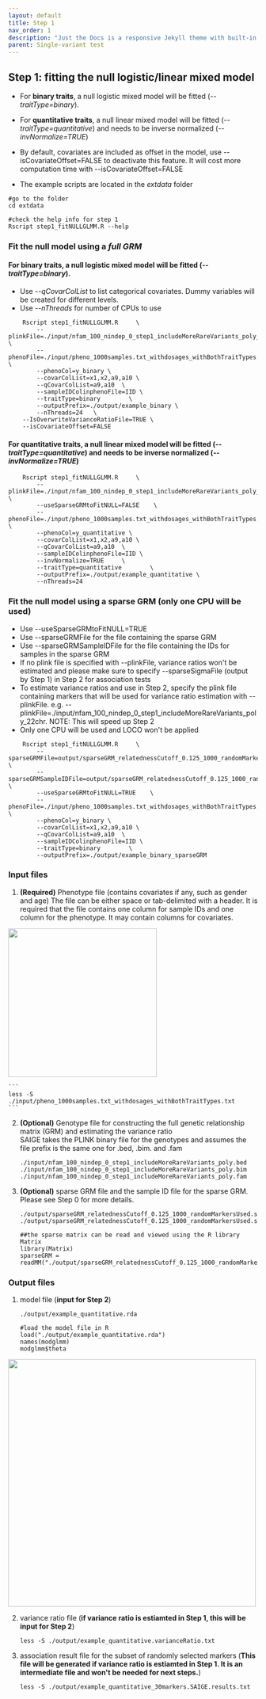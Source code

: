 ```yaml
---
layout: default
title: Step 1
nav_order: 1
description: "Just the Docs is a responsive Jekyll theme with built-in search that is easily customizable and hosted on GitHub Pages."
parent: Single-variant test
---
```



## Step 1: fitting the null logistic/linear mixed model

* For **binary traits**, a null logistic mixed model will be fitted (*--traitType=binary*).  <br/>
* For **quantitative traits**, a null linear mixed model will be fitted (*--traitType=quantitative*) and needs to be inverse normalized (*--invNormalize=TRUE*) <br/>
* By default, covariates are included as offset in the model, use --isCovariateOffset=FALSE to deactivate this feature. It will cost more computation time with --isCovariateOffset=FALSE 

* The example scripts are located in the *extdata* folder 

```
#go to the folder
cd extdata
```

```
#check the help info for step 1
Rscript step1_fitNULLGLMM.R --help
```

### Fit the null model using a *full GRM*

#### For **binary traits**, a null logistic mixed model will be fitted (*--traitType=binary*).  <br/>
* Use *--qCovarColList* to list categorical covariates. Dummy variables will be created for different levels.  
* Use *--nThreads* for number of CPUs to use

```
    Rscript step1_fitNULLGLMM.R     \
        --plinkFile=./input/nfam_100_nindep_0_step1_includeMoreRareVariants_poly_22chr  \
        --phenoFile=./input/pheno_1000samples.txt_withdosages_withBothTraitTypes.txt \
        --phenoCol=y_binary \
        --covarColList=x1,x2,a9,a10 \
        --qCovarColList=a9,a10  \
        --sampleIDColinphenoFile=IID \
        --traitType=binary        \
        --outputPrefix=./output/example_binary \
        --nThreads=24	\
	--IsOverwriteVarianceRatioFile=TRUE	\
	--isCovariateOffset=FALSE
```

#### For **quantitative traits**, a null linear mixed model will be fitted (*--traitType=quantitative*) and needs to be inverse normalized (*--invNormalize=TRUE*) <br/>

```
    Rscript step1_fitNULLGLMM.R     \
        --plinkFile=./input/nfam_100_nindep_0_step1_includeMoreRareVariants_poly_22chr  \
        --useSparseGRMtoFitNULL=FALSE    \
        --phenoFile=./input/pheno_1000samples.txt_withdosages_withBothTraitTypes.txt \
        --phenoCol=y_quantitative \
        --covarColList=x1,x2,a9,a10 \
        --qCovarColList=a9,a10  \
        --sampleIDColinphenoFile=IID \
        --invNormalize=TRUE     \
        --traitType=quantitative        \
        --outputPrefix=./output/example_quantitative \
        --nThreads=24
```


### Fit the null model using a sparse GRM (only one CPU will be used)
* Use --useSparseGRMtoFitNULL=TRUE
* Use --sparseGRMFile for the file containing the sparse GRM
* Use --sparseGRMSampleIDFile for the file containing the IDs for samples in the sparse GRM
* If no plink file is specified with --plinkFile, variance ratios won't be estimated and please make sure to specify --sparseSigmaFile (output by Step 1) in Step 2 for association tests
* To estimate variance ratios and use in Step 2, specify the plink file containing markers that will be used for variance ratio estimation with --plinkFile. e.g. --plinkFile=./input/nfam_100_nindep_0_step1_includeMoreRareVariants_poly_22chr. NOTE: This will speed up Step 2 
* Only one CPU will be used and LOCO won't be applied


```
    Rscript step1_fitNULLGLMM.R     \
        --sparseGRMFile=output/sparseGRM_relatednessCutoff_0.125_1000_randomMarkersUsed.sparseGRM.mtx   \
        --sparseGRMSampleIDFile=output/sparseGRM_relatednessCutoff_0.125_1000_randomMarkersUsed.sparseGRM.mtx.sampleIDs.txt     \
        --useSparseGRMtoFitNULL=TRUE    \
        --phenoFile=./input/pheno_1000samples.txt_withdosages_withBothTraitTypes.txt \
        --phenoCol=y_binary \
        --covarColList=x1,x2,a9,a10 \
        --qCovarColList=a9,a10  \
        --sampleIDColinphenoFile=IID \
        --traitType=binary        \
        --outputPrefix=./output/example_binary_sparseGRM
```

### Input files
1. **(Required)** Phenotype file (contains covariates if any, such as gender and age)
The file can be either space or tab-delimited with a header. It is required that the file contains one column for sample IDs and one column for the phenotype. It may contain columns for covariates. <br/>

<img src="{{site.baseurl | prepend: site.url}}/assets/img/pheno_head.png" width="300">

    ```
    less -S ./input/pheno_1000samples.txt_withdosages_withBothTraitTypes.txt
    ```

2. **(Optional)** Genotype file for constructing the full genetic relationship matrix (GRM) and estimating the variance ratio<br/> 
SAIGE takes the PLINK binary file for the genotypes and assumes the file prefix is the same one for .bed, .bim. and .fam

    ```
    ./input/nfam_100_nindep_0_step1_includeMoreRareVariants_poly.bed
    ./input/nfam_100_nindep_0_step1_includeMoreRareVariants_poly.bim
    ./input/nfam_100_nindep_0_step1_includeMoreRareVariants_poly.fam
    ```


3. **(Optional)** sparse GRM file and the sample ID file for the sparse GRM. Please see Step 0 for more details. 

    ```
    ./output/sparseGRM_relatednessCutoff_0.125_1000_randomMarkersUsed.sparseGRM.mtx
    ./output/sparseGRM_relatednessCutoff_0.125_1000_randomMarkersUsed.sparseGRM.mtx.sampleIDs.txt

    ##the sparse matrix can be read and viewed using the R library Matrix
    library(Matrix)
    sparseGRM = readMM("./output/sparseGRM_relatednessCutoff_0.125_1000_randomMarkersUsed.sparseGRM.mtx")

    ```

### Output files

1. model file (**input for Step 2**)


    ```
    ./output/example_quantitative.rda
    
    #load the model file in R
    load("./output/example_quantitative.rda")
    names(modglmm)
    modglmm$theta

    ```
<img src="{{site.baseurl | prepend: site.url}}/assets/img/SAIGE-step1-output.png" width="500">

2. variance ratio file (**if variance ratio is estiamted in Step 1, this will be input for Step 2**)

    ```
    less -S ./output/example_quantitative.varianceRatio.txt
    ```


3. association result file for the subset of randomly selected markers (**This file will be generated if variance ratio is estiamted in Step 1. It is an intermediate file and won't be needed for next steps.**)

    ```
    less -S ./output/example_quantitative_30markers.SAIGE.results.txt
    ```
